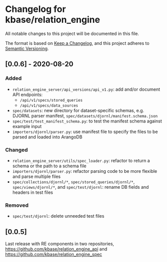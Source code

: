 # Changelog for kbase/relation_engine

All notable changes to this project will be documented in this file.

The format is based on [Keep a Changelog](https://keepachangelog.com/en/1.0.0/),
and this project adheres to [Semantic Versioning](https://semver.org/spec/v2.0.0.html).

## [0.0.6] - 2020-08-20

### Added

- `relation_engine_server/api_versions/api_v1.py`: add and/or document API endpoints:
  - `/api/v1/specs/stored_queries`
  - `/api/v1/specs/data_sources`
- `spec/datasets`: new directory for dataset-specific schemas, e.g. DJORNL parser manifest, `spec/datasets/djornl/manifest.schema.json`
- `spec/test/test_manifest_schema.py`: to test the manifest schema against example input
- `importers/djornl/parser.py`: use manifest file to specify the files to be parsed and loaded into ArangoDB

### Changed

- `relation_engine_server/utils/spec_loader.py`: refactor to return a schema or the path to a schema file
- `importers/djornl/parser.py`: refactor parsing code to be more flexible and parse multiple files
- `spec/collections/djornl/*`, `spec/stored_queries/djornl/*`, `spec/views/djornl/*`, and `spec/test/djornl`: rename DB fields and headers in test files

### Removed

- `spec/test/djornl`: delete unneeded test files



## [0.0.5]

Last release with RE components in two repositories, https://github.com/kbase/relation_engine_api and https://github.com/kbase/relation_engine_spec

